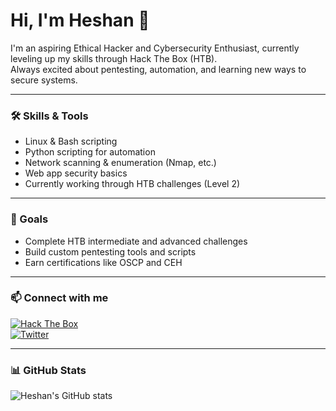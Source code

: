 # Hi, I'm Heshan 👋

I'm an aspiring Ethical Hacker and Cybersecurity Enthusiast, currently leveling up my skills through Hack The Box (HTB).  
Always excited about pentesting, automation, and learning new ways to secure systems.

---

### 🛠️ Skills & Tools
- Linux & Bash scripting  
- Python scripting for automation  
- Network scanning & enumeration (Nmap, etc.)  
- Web app security basics  
- Currently working through HTB challenges (Level 2)

---

### 🎯 Goals
- Complete HTB intermediate and advanced challenges  
- Build custom pentesting tools and scripts  
- Earn certifications like OSCP and CEH  

---

### 📫 Connect with me
[![Hack The Box](https://img.shields.io/badge/Hack%20The%20Box-#4CAF50?style=for-the-badge&logo=hack-the-box&logoColor=white)](https://www.hackthebox.com/profile/Heshanmvppp)  
[![Twitter](https://img.shields.io/badge/Twitter-1DA1F2?style=for-the-badge&logo=twitter&logoColor=white)](https://x.com/Heshanmvppp)

---

### 📊 GitHub Stats  
![Heshan's GitHub stats](https://github-readme-stats.vercel.app/api?username=Heshanmvppp&show_icons=true&theme=dark)
